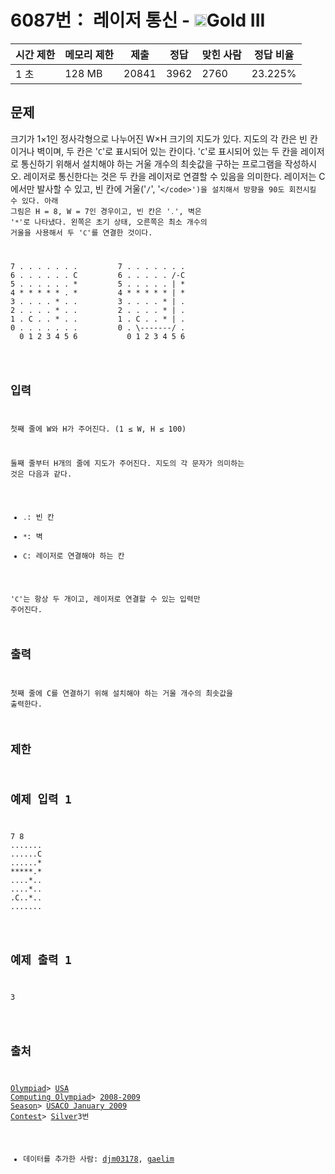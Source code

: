 # 6087번： 레이저 통신 - <img src="https://static.solved.ac/tier_small/13.svg" style="height:20px" />Gold III


| 시간 제한 | 메모리 제한 | 제출 | 정답 | 맞힌 사람 | 정답 비율 |
| --- | --- | --- | --- | --- | --- |
| 1 초 | 128 MB | 20841 | 3962 | 2760 | 23.225% |


## 문제


크기가 1×1인 정사각형으로 나누어진 W×H 크기의 지도가 있다. 지도의 각 칸은 빈 칸이거나 벽이며, 두 칸은 '<code>C</code>'로 표시되어 있는 칸이다.
'<code>C</code>'로 표시되어 있는 두 칸을 레이저로 통신하기 위해서 설치해야 하는 거울 개수의 최솟값을 구하는 프로그램을 작성하시오. 레이저로 통신한다는 것은 두 칸을 레이저로 연결할 수 있음을 의미한다.
레이저는 C에서만 발사할 수 있고, 빈 칸에 거울('<code>/</code>', '<code>\</code>')을 설치해서 방향을 90도 회전시킬 수 있다. 
아래 그림은 H = 8, W = 7인 경우이고, 빈 칸은 '<code>.</code>', 벽은 '<code>*</code>'로 나타냈다. 왼쪽은 초기 상태, 오른쪽은 최소 개수의 거울을 사용해서 두 '<code>C</code>'를 연결한 것이다.
<pre>7 . . . . . . .         7 . . . . . . .
6 . . . . . . C         6 . . . . . /-C
5 . . . . . . *         5 . . . . . | *
4 * * * * * . *         4 * * * * * | *
3 . . . . * . .         3 . . . . * | .
2 . . . . * . .         2 . . . . * | .
1 . C . . * . .         1 . C . . * | .
0 . . . . . . .         0 . \-------/ .
  0 1 2 3 4 5 6           0 1 2 3 4 5 6
</pre>



## 입력


첫째 줄에 W와 H가 주어진다. (1 ≤ W, H ≤ 100)

둘째 줄부터 H개의 줄에 지도가 주어진다. 지도의 각 문자가 의미하는 것은 다음과 같다.

- <code>.</code>: 빈 칸
- <code>*</code>: 벽
- <code>C</code>: 레이저로 연결해야 하는 칸

'<code>C</code>'는 항상 두 개이고, 레이저로 연결할 수 있는 입력만 주어진다.



## 출력


첫째 줄에 C를 연결하기 위해 설치해야 하는 거울 개수의 최솟값을 출력한다.




## 제한




## 예제 입력 1


<pre>7 8
.......
......C
......*
*****.*
....*..
....*..
.C..*..
.......
</pre>


## 예제 출력 1


<pre>3
</pre>






## 출처


[Olympiad](/category/2)> [USA Computing Olympiad](/category/106)> [2008-2009 Season](/category/137)> [USACO January 2009 Contest](/category/141)> [Silver](/category/detail/659)3번
- 데이터를 추가한 사람: [djm03178](/user/djm03178), [gaelim](/user/gaelim)




